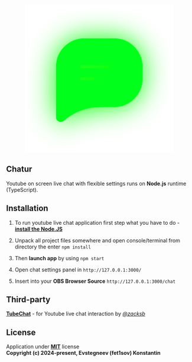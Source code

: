 <p align="center"><img src="https://raw.githubusercontent.com/fet1sov/Chatur/main/_public/_img/logo.png" width="400" alt="Logotype"></p>

## Chatur
Youtube on screen live chat with flexible settings runs on **Node.js** runtime (TypeScript).

## Installation
1. To run youtube live chat application first step what you have to do - **[install the Node.JS](https://nodejs.org/)**

2. Unpack all project files somewhere and open console/terminal from directory the enter ```npm install```

3. Then **launch app** by using ```npm start```

4. Open chat settings panel in ```http://127.0.0.1:3000/```

5. Insert into your **OBS Browser Source** ```http://127.0.0.1:3000/chat```

## Third-party
**[TubeChat](https://github.com/zaacksb/tubechat)** - for Youtube live chat interaction by *[@zacksb](https://github.com/zaacksb/tubechat)*

## License
Application under **[MIT](https://opensource.org/license/MIT)** license \
**Copyright (c) 2024-present, Evstegneev (fet1sov) Konstantin**